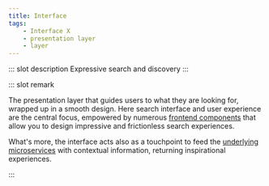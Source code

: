 ```yaml
---
title: Interface
tags:
    - Interface X
    - presentation layer
    - layer
---
```


::: slot description
Expressive search and discovery
:::

::: slot remark

The presentation layer that guides users to what they are looking for, wrapped up in a smooth design. Here search interface and user experience are the central focus, empowered by numerous [frontend components](../../experience-search-and-discovery/) that allow you to design impressive and frictionless search experiences.

What's more, the interface acts also as a touchpoint to feed the [underlying microservices](../microservices/) with contextual information, returning inspirational experiences.

:::

<MoreInfo>

<Flex theme="links">

<GoTo title="Search box" to="/explore-empathy-platform/diagram/interface/search-box"></GoTo>
<GoTo title="Next queries" to="/explore-empathy-platform/diagram/interface/next-queries"></GoTo>
<GoTo title="Suggestion" to="/explore-empathy-platform/diagram/interface/query-suggestions"></GoTo>
<GoTo title="History" to="/explore-empathy-platform/diagram/interface/history-queries"></GoTo>
<GoTo title="Popular" to="/explore-empathy-platform/diagram/interface/popular-searches"></GoTo>
<GoTo title="Facets" to="/explore-empathy-platform/diagram/interface/facets"></GoTo>
<GoTo title="Related tags" to="/explore-empathy-platform/diagram/interface/related-tags"></GoTo>
<GoTo title="Results" to="/explore-empathy-platform/diagram/interface/results"></GoTo>
<GoTo title="Recommendations" to="/explore-empathy-platform/diagram/interface/recommendations"></GoTo>
<GoTo title="Experience search & discovery" to="/explore-empathy-platform/experience-search-and-discovery/"></GoTo>

</Flex>

</MoreInfo>